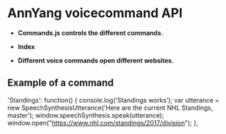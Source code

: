 <h1>AnnYang voicecommand API</h1>

* <b>Commands.js controls the different commands.</b>

* <b>Index</b>

* <b>Different voice commands open different websites.</b>

<h2>Example of a command</h2>

'Standings': function() {
      console.log('Standings works');
      var utterance = new SpeechSynthesisUtterance('Here are the current NHL Standings, master');
window.speechSynthesis.speak(utterance);
      window.open("https://www.nhl.com/standings/2017/division");
  },
